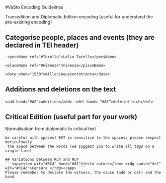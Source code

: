 #VaSto Encoding Guidelines

Transedition and Diplomatic Edition encoding (useful for understand the pre-existing encoding)

## Categorise people, places and events (they are declared in TEI header)
```  <persName ref="#Torello">Lelio Torello</persName> ```

```<placeName ref="#Firenze">Firenze</placeName> ```

```<date when="1530">millecinquecentotrenta</date> ```

## Additions and deletions on the text
```<add hand=“#A2”>addition</add> ```
```<del hand= “#A3”>deleted text</del> ```

## Critical Edition (useful part for your work)
Normalisation from diplomatic to critical text
```<choice><orig>fù</orig><corr>fu</corr></choice>
be careful with spaces! EVT is sensitive to the spaces: please respect meticulously
 the space between the words (we suggest you to write all tags on a single line) 

## Variations between RC4 and RC4
```<app><lem wit="#RC4" hand="#A1">testo autore</lem> <rdg cause="del" wit="#RC4c">Censura </rdg></app> ```
Please remember to declare the witness, the cause (add or del) and the hand
